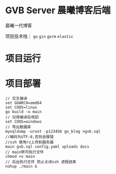 # GVB Server 晨曦博客后端

晨曦一代博客

项目技术栈：
`go` `gin` `gorm` `elastic` 

# 项目运行



# 项目部署
````shell
// 交叉编译
set GOARCH=amd64
set COOS=linux
go build -o main
// 记得编译后改回
set COOS=windows
// 导出数据库
mysqldump -uroot -p123456 go_blog >gvb.sql
//编码为UTF-8,否则会报错
//ssh 使用rz上传到服务器
main gvb.sql config.yaml uploads docs
// main转可执行文件
chmod +x main
// 后台执行文件 防止关闭ssh 进程结束
nohup ./main &

